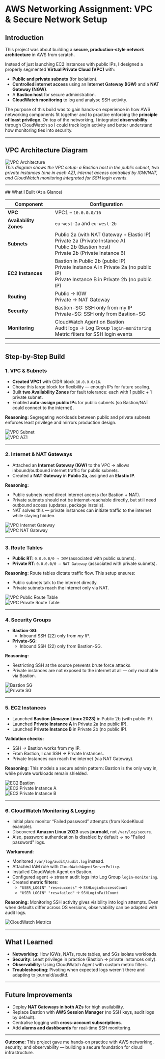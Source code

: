 # AWS Networking Assignment: VPC & Secure Network Setup

## Introduction  
This project was about building a **secure, production-style network architecture** in AWS from scratch.  

Instead of just launching EC2 instances with public IPs, I designed a properly segmented **Virtual Private Cloud (VPC)** with:  

- **Public and private subnets** (for isolation).  
- **Controlled internet access** using an **Internet Gateway (IGW)** and a **NAT Gateway (NGW)**.  
- A **Bastion host** for secure administration.
- **CloudWatch monitoring** to log and analyse SSH activity.  

The purpose of this build was to gain hands-on experience in how AWS networking components fit together and to practice enforcing the **principle of least privilege**. On top of the networking, I integrated **observability** through CloudWatch so I could track login activity and better understand how monitoring ties into security.  

---

## ️VPC Architecture Diagram  

![VPC Architecture](./images/VPC-Architecture.png)  
*This diagram shows the VPC setup: a Bastion host in the public subnet, two private instances (one in each AZ), internet access controlled by IGW/NAT, and CloudWatch monitoring integrated for SSH login events.*  

---

##️ What I Built (At a Glance)

| Component        | Configuration |
|------------------|--------------|
| **VPC**          | VPC1 – `10.0.0.0/16` |
| **Availability Zones** | `eu-west-2a` and `eu-west-2b` |
| **Subnets**      | Public 2a (with NAT Gateway + Elastic IP)<br>Private 2a (Private Instance A)<br>Public 2b (Bastion host)<br>Private 2b (Private Instance B) |
| **EC2 Instances** | Bastion in Public 2b (public IP)<br>Private Instance A in Private 2a (no public IP)<br>Private Instance B in Private 2b (no public IP) |
| **Routing**      | Public → IGW<br>Private → NAT Gateway |
| **Security**     | Bastion-SG: SSH only from my IP<br>Private-SG: SSH only from Bastion-SG |
| **Monitoring**   | CloudWatch Agent on Bastion<br>Audit logs → Log Group `login-monitoring`<br>Metric filters for SSH login events |

---

##  Step-by-Step Build

### 1. VPC & Subnets
- **Created VPC1** with CIDR block `10.0.0.0/16`.  
- Chose this large block for flexibility — enough IPs for future scaling.  
- Built **two Availability Zones** for fault tolerance: each with 1 public + 1 private subnet.  
- Enabled **auto-assign public IPs** for public subnets (so Bastion/NAT could connect to the internet).  

**Reasoning:** Segregating workloads between public and private subnets enforces least privilege and mirrors production design.  

![VPC Subnet](./images/VPC-Subnet.png)  
![VPC AZ1](./images/VPC-AZ1.png)  

---

### 2. Internet & NAT Gateways
- Attached an **Internet Gateway (IGW)** to the VPC → allows inbound/outbound internet traffic for public subnets.  
- Created a **NAT Gateway** in **Public 2a**, assigned an **Elastic IP**.  

**Reasoning:**  
- Public subnets need direct internet access (for Bastion + NAT).  
- Private subnets should not be internet-reachable directly, but still need outbound access (updates, package installs).  
- NAT solves this — private instances can initiate traffic to the internet while staying hidden.  

![VPC Internet Gateway](./images/aws-vpc/VPC1-IGW.png)  
![VPC NAT Gateway](./images/VPC1-NATGW.png)  

---

### 3. Route Tables
- **Public RT**: `0.0.0.0/0 → IGW` (associated with public subnets).  
- **Private RT**: `0.0.0.0/0 → NAT Gateway` (associated with private subnets).  

**Reasoning:** Route tables dictate traffic flow. This setup ensures:  
- Public subnets talk to the internet directly.  
- Private subnets reach the internet only via NAT.  

![VPC Public Route Table](./images/VPC1-PubRT.png)  
![VPC Private Route Table](./images/VPC1-PrivRT.png)  

---

### 4. Security Groups
- **Bastion-SG**:  
  - Inbound SSH (22) only from *my IP*.  
- **Private-SG**:  
  - Inbound SSH (22) only from Bastion-SG.  

**Reasoning:**  
- Restricting SSH at the source prevents brute force attacks.  
- Private instances are not exposed to the internet at all — only reachable via Bastion.  

![Bastion SG](./images/Bastion-SG.png)  
![Private SG](./images/PrivateSG.png)  

---

### 5. EC2 Instances
- Launched **Bastion (Amazon Linux 2023)** in Public 2b (with public IP).  
- Launched **Private Instance A** in Private 2a (no public IP).  
- Launched **Private Instance B** in Private 2b (no public IP).  

**Validation checks:**  
- SSH → Bastion works from my IP.  
- From Bastion, I can SSH → Private Instances.  
- Private Instances can reach the internet (via NAT Gateway).  

**Reasoning:** This models a secure admin pattern: Bastion is the only way in, while private workloads remain shielded.  

![EC2 Bastion](./images/aws-vpc/EC2-Bastion.png)  
![EC2 Private Instance A](./images/EC2-Priv.png)  
![EC2 Private Instance B](./images/EC2-Priv2.png)  

---

### 6. CloudWatch Monitoring & Logging
- Initial plan: monitor “Failed password” attempts (from KodeKloud example).  
- Discovered **Amazon Linux 2023** uses **journald**, not `/var/log/secure`.  
- Also, password authentication is disabled by default → no "Failed password" logs.  

️ **Workaround:**  
- Monitored `/var/log/audit/audit.log` instead.  
- Attached IAM role with `CloudWatchAgentServerPolicy`.  
- Installed CloudWatch Agent on Bastion.  
- Configured agent → stream audit logs into Log Group `login-monitoring`.  
- Created **metric filters**:  
  - `"USER_LOGIN" "res=success"` → `SSHLoginSuccessCount`  
  - `"USER_LOGIN" "res=failed"` → `SSHLoginFailCount`  

**Reasoning:** Monitoring SSH activity gives visibility into login attempts. Even when defaults differ across OS versions, observability can be adapted with audit logs.  

![CloudWatch Metrics](./images/Cloudwatch-metrics.png)  

---

## What I Learned
- **Networking**: How IGWs, NATs, route tables, and SGs isolate workloads.  
- **Security**: Least privilege in practice (Bastion → private instances only).  
- **Observability**: Using CloudWatch Agent with custom metric filters.  
- **Troubleshooting**: Pivoting when expected logs weren’t there and adapting to journald/auditd.  

---

## Future Improvements
- Deploy **NAT Gateways in both AZs** for high availability.  
- Replace Bastion with **AWS Session Manager** (no SSH keys, audit logs by default).  
- Centralise logging with **cross-account subscriptions**.  
- Add **alarms and dashboards** for real-time SSH monitoring.  

---

**Outcome:** This project gave me hands-on practice with AWS networking, security, and observability — building a secure foundation for cloud infrastructure.  

